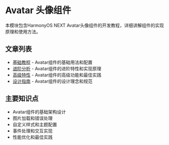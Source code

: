 # Avatar 头像组件

本模块包含HarmonyOS NEXT Avatar头像组件的开发教程，详细讲解组件的实现原理和使用方法。

## 文章列表

- [基础教程](basic.md) - Avatar组件的基础用法和配置
- [进阶分析](analysis.md) - Avatar组件的进阶特性和实现原理
- [高级特性](advanced.md) - Avatar组件的高级功能和最佳实践
- [设计指南](design.md) - Avatar组件的设计理念和规范

## 主要知识点

- Avatar组件的基础架构设计
- 图片加载和错误处理
- 自定义样式和主题配置
- 事件处理和交互实现
- 性能优化和最佳实践